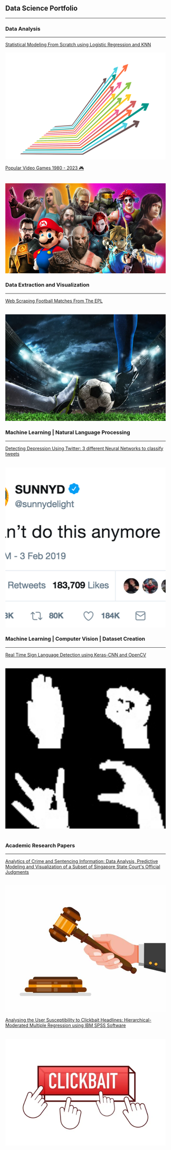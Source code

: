 ## Data Science Portfolio

---

### Data Analysis 

---
[Statistical Modeling From Scratch using Logistic Regression and KNN](https://github.com/GGandhi25/Census-Income-Classification.git)
<br><br><img src="images/stat-modeling.png?raw=true"/><br>

[Popular Video Games 1980 - 2023 🎮](https://github.com/GGandhi25/Popular-Video-Games.git)<br>
<br><br><img src="images/best-video-games.png?raw=true"/><br>


### Data Extraction and Visualization 

---
[Web Scraping Football Matches From The EPL](https://github.com/GGandhi25/DATA-EXTRACTION-ANALYSIS-ON-ENGLISH-PREMIER-LEAGUE.git)<br>
<br><br><img src="images/epl.png?raw=true"/><br>


### Machine Learning | Natural Language Processing

---
[Detecting Depression Using Twitter: 3 different Neural Networks to classify tweets](https://github.com/GGandhi25/DEPRESSION-DETECTION-USING-TWITTER.git)<br>
<br><br><img src="images/twitter-depression.jpeg?raw=true"/><br>


### Machine Learning | Computer Vision | Dataset Creation

---
[Real Time Sign Language Detection using Keras-CNN and OpenCV](https://github.com/GGandhi25/RealTimeSignLanguageDetection.git)<br>
<br><br><img src="images/sign-language-detection.jpeg?raw=true"/><br><br>


### Academic Research Papers

---
[Analytics of Crime and Sentencing Information: Data Analysis, Predictive Modeling and Visualization of a Subset of Singapore State Court's Official Judgments](https://drive.google.com/file/d/1u4HNPa47Wf8zcvavjSQMBbE_19A8Udka/view?usp=sharing)<br>
<br><br><img src="images/crime-analysis.jpeg?raw=true"/><br>

[Analysing the User Susceptibility to Clickbait Headlines: Hierarchical-Moderated Multiple Regression using IBM SPSS Software](https://drive.google.com/file/d/1FVxFjURaXgeQqr3QQ1iO6Wa8xlk1eXFL/view?usp=sharing)<br>
<br><br><img src="images/clickbait.jpeg?raw=true"/><br>

